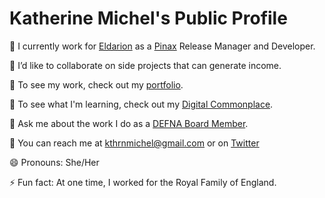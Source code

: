 # Katherine Michel's Public Profile

:telescope: I currently work for [Eldarion](https://eldarion.com/team/) as a [Pinax](https://github.com/pinax/) Release Manager and Developer.

:dancers: I’d like to collaborate on side projects that can generate income.

:briefcase: To see my work, check out my [portfolio](https://github.com/KatherineMichel/portfolio).

:seedling: To see what I'm learning, check out my [Digital Commonplace](https://github.com/KatherineMichel/digital-commonplace).

:speech_balloon: Ask me about the work I do as a [DEFNA Board Member](https://www.defna.org/about/).

:love_letter: You can reach me at kthrnmichel@gmail.com or on [Twitter](https://twitter.com/KatiMichel)

:smile: Pronouns: She/Her

:zap: Fun fact: At one time, I worked for the Royal Family of England.
